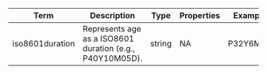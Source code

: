 |Term | Description | Type | Properties | Example | Enum|
| ---| ---| ---| ---| ---| --- |
| iso8601duration | Represents age as a ISO8601 duration (e.g., P40Y10M05D). | string | NA | P32Y6M1D | NA|
